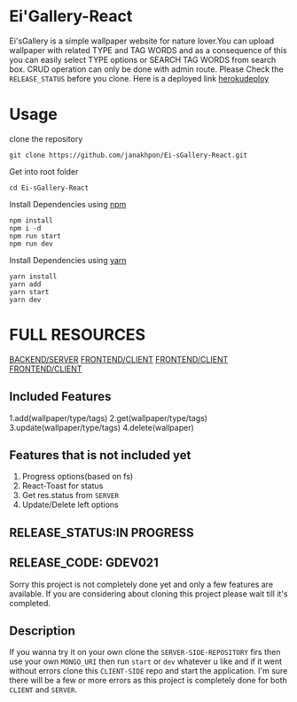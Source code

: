 # Ei'Gallery-React
  Ei'sGallery is a simple wallpaper website for nature lover.You can upload wallpaper with related TYPE and TAG WORDS and as a consequence of this you can easily select TYPE options or SEARCH TAG WORDS from search box. CRUD operation can only be done with admin route. Please Check the `RELEASE_STATUS` before you clone. Here is a deployed link [herokudeploy](https://ei-sgallery.herokuapp.com/)



# Usage

clone the repository

    git clone https://github.com/janakhpon/Ei-sGallery-React.git

Get into root folder

    cd Ei-sGallery-React

Install Dependencies using [npm](https://www.npmjs.com/)

    npm install
    npm i -d
    npm run start
    npm run dev

Install Dependencies using [yarn](https://yarnpkg.com/en/)

    yarn install
    yarn add
    yarn start
    yarn dev


# FULL RESOURCES
 [BACKEND/SERVER](https://ei-sgallery.herokuapp.com/)
 [FRONTEND/CLIENT](https://ei-sgallery.herokuapp.com/)
 [FRONTEND/CLIENT](https://ei-sgallery.herokuapp.com/)
 [FRONTEND/CLIENT](https://ei-sgallery.herokuapp.com/)


## Included Features
 1.add(wallpaper/type/tags)
 2.get(wallpaper/type/tags)
 3.update(wallpaper/type/tags)
 4.delete(wallpaper)


## Features that is not included yet
 1. Progress options(based on fs)
 2. React-Toast for status
 3. Get res.status from `SERVER`
 4. Update/Delete left options


## RELEASE_STATUS:IN PROGRESS
## RELEASE_CODE: GDEV021
 Sorry this project is not completely done yet and only a few features are available. If you are considering about cloning this project please wait till it's completed.

## Description
 If you wanna try it on your own clone the `SERVER-SIDE-REPOSITORY` firs then use your own `MONGO_URI` then run `start` or `dev` whatever u like and if it went without errors clone this `CLIENT-SIDE` repo and start the application. I'm sure there will be a few or more errors as this project is completely done for both `CLIENT` and `SERVER`.
    

